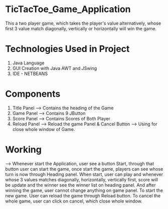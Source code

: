 # TicTacToe_Game_Application
This a two player game, which takes the player's value alternatively, whose first 3 value match diagonally, vertically or horizontally will win the game.

# Technologies Used in Project
1. Java Language
2. GUI Creation with Java AWT and JSwing
3. IDE - NETBEANS

# Components
1. Title Panel --> Contains the heading of the Game
2. Game Panel --> Contains 9 JButton
3. Score Panel --> Contains Scores of Both Player
4. Reload Panel --> Reload the game Panel & Cancel Button --> Using for close whole window of Game.

# Working
--> Whenever start the Application, user see a button Start, through that button user can start the game, once start the game, players can see whose turn is now through Heading panel. When start, user can play and whenever whose 3 values matches diagonally, horizontally, vertically first, score will be update and the winner see the winner list on heading panel. And after winning the game, user cannot change anything on game panel. To start the new game. User can reload the game through Reload button. To cancel the whole game, user can click on cancel, which close whole window.


